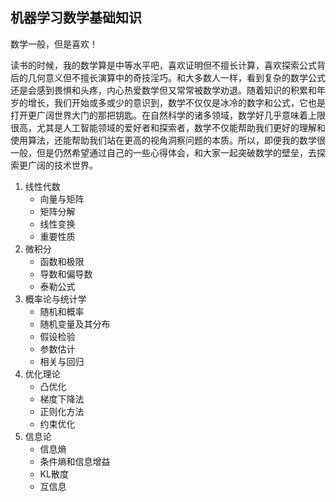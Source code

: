 ## 机器学习数学基础知识

数学一般，但是喜欢！

读书的时候，我的数学算是中等水平吧，喜欢证明但不擅长计算，喜欢探索公式背后的几何意义但不擅长演算中的奇技淫巧。和大多数人一样，看到复杂的数学公式还是会感到畏惧和头疼，内心热爱数学但又常常被数学劝退。随着知识的积累和年岁的增长，我们开始或多或少的意识到，数学不仅仅是冰冷的数字和公式，它也是打开更广阔世界大门的那把钥匙。在自然科学的诸多领域，数学好几乎意味着上限很高，尤其是人工智能领域的爱好者和探索者，数学不仅能帮助我们更好的理解和使用算法，还能帮助我们站在更高的视角洞察问题的本质。所以，即便我的数学很一般，但是仍然希望通过自己的一些心得体会，和大家一起突破数学的壁垒，去探索更广阔的技术世界。

1. 线性代数
    - 向量与矩阵
    - 矩阵分解
    - 线性变换
    - 重要性质
2. 微积分
    - 函数和极限
    - 导数和偏导数
    - 泰勒公式
3. 概率论与统计学
    - 随机和概率
    - 随机变量及其分布
    - 假设检验
    - 参数估计
    - 相关与回归
4. 优化理论
    - 凸优化
    - 梯度下降法
    - 正则化方法
    - 约束优化
5. 信息论
    - 信息熵
    - 条件熵和信息增益
    - KL散度
    - 互信息

